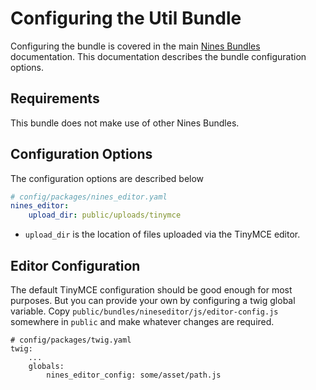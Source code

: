 Configuring the Util Bundle
===========================

Configuring the bundle is covered in the main [Nines Bundles](../../README.md) 
documentation. This documentation describes the bundle configuration options.

Requirements
------------

This bundle does not make use of other Nines Bundles.

Configuration Options
--------------------

The configuration options are described below 

```yaml
# config/packages/nines_editor.yaml
nines_editor:
    upload_dir: public/uploads/tinymce
```

* `upload_dir` is the location of files uploaded via the TinyMCE editor.

Editor Configuration
--------------------

The default TinyMCE configuration should be good enough for most purposes. But
you can provide your own by configuring a twig global variable. Copy 
`public/bundles/nineseditor/js/editor-config.js` somewhere in `public` and 
make whatever changes are required.

```twig
# config/packages/twig.yaml
twig:
    ...
    globals:
        nines_editor_config: some/asset/path.js
```
